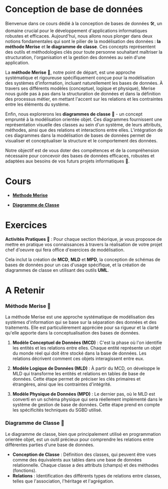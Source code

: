 # Conception de base de données

Bienvenue dans ce cours dédié à la conception de bases de données 🛠️, un domaine crucial pour le développement d'applications informatiques robustes et efficaces. Aujourd'hui, nous allons nous plonger dans deux notions fondamentales qui sont le pilier de la modélisation des données : **la méthode Merise** et **le diagramme de classe**. Ces concepts représentent des outils et méthodologies clés pour toute personne souhaitant maîtriser la structuration, l'organisation et la gestion des données au sein d'une application.

La **méthode Merise** 🧩, notre point de départ, est une approche systématique et rigoureuse spécifiquement conçue pour la modélisation des systèmes d’information, incluant naturellement les bases de données. À travers ses différents modèles (conceptuel, logique et physique), Merise nous guide pas à pas dans la structuration de données et dans la définition des processus métier, en mettant l'accent sur les relations et les contraintes entre les éléments du système.

Enfin, nous explorerons les **diagrammes de classe** 📐 - un concept emprunté à la modélisation orientée objet. Ces diagrammes fournissent une représentation visuelle des classes au sein d'un système, de leurs attributs, méthodes, ainsi que des relations et interactions entre elles. L'intégration de ces diagrammes dans la modélisation de bases de données permet de visualiser et conceptualiser la structure et le comportement des données.

Notre objectif est de vous doter des compétences et de la compréhension nécessaire pour concevoir des bases de données efficaces, robustes et adaptées aux besoins de vos futurs projets informatiques 🚀.



# Cours

- **[Methode Merise](https://docs.google.com/presentation/d/10jQceaW_juW2QrE1iwlCx76zBqaPE5kVEV09-OtuEto/edit#slide=id.g2c3db9a2321_0_1)**

- **[Diagramme de Classe](https://docs.google.com/presentation/d/1-ErTyfTOovvVhAnvpWwbTI94hOU02iNuDorGxmIPLew/edit#slide=id.g2c3df5a8e0d_0_145)**

# Exercices

**Activités Pratiques 🚀** : Pour chaque section théorique, je vous proposoe de mettre en pratique vos connaissances à travers la réalisation de votre projet chef d'oeuvre qui fera office d'exercices de modélisation. 

Cela inclut la création de **MCD**, **MLD** et **MPD**, la conception de schémas de bases de données pour un cas d'usage spécifique, et la création de diagrammes de classe en utilisant des outils **UML**.

# A Retenir

### Méthode Merise 🧩

La méthode Merise est une approche systématique de modélisation des systèmes d'information qui se base sur la séparation des données et des traitements. Elle est particulièrement appréciée pour sa rigueur et la clarté qu'elle apporte dans la conceptualisation des bases de données.

1. **Modèle Conceptuel de Données (MCD)** : C'est la phase où l'on identifie les entités et les relations entre elles. Chaque entité représente un objet du monde réel qui doit être stocké dans la base de données. Les relations décrivent comment ces objets interagissent entre eux.
   
2. **Modèle Logique de Données (MLD)** : À partir du MCD, on développe le MLD qui transforme les entités et relations en tables de base de données. Cette étape permet de préciser les clés primaires et étrangères, ainsi que les contraintes d'intégrité.
   
3. **Modèle Physique de Données (MPD)** : Le dernier pas, où le MLD est converti en un schéma physique qui sera réellement implémenté dans le système de gestion de base de données. Cette étape prend en compte les spécificités techniques du SGBD utilisé.


### Diagramme de Classe 📐

Le diagramme de classe, bien que principalement utilisé en programmation orientée objet, est un outil précieux pour comprendre les relations entre différentes parties d'une base de données.

- **Conception de Classe** : Définition des classes, qui peuvent être vues comme des équivalents aux tables dans une base de données relationnelle. Chaque classe a des attributs (champs) et des méthodes (fonctions).
- **Relations** : Identification des différents types de relations entre classes, telles que l'association, l'héritage et l'agrégation.
